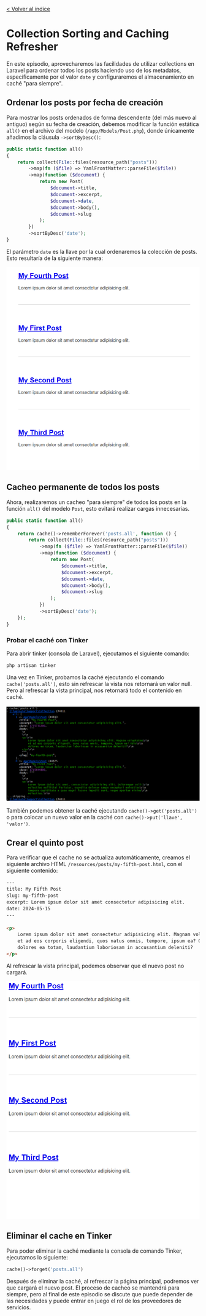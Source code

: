[< Volver al índice](/docs/readme.md)

# Collection Sorting and Caching Refresher

En este episodio, aprovecharemos las facilidades de utilizar collections en Laravel para ordenar todos los posts haciendo uso de los metadatos, específicamente por el valor `date` y configuraremos el almacenamiento en caché "para siempre".

## Ordenar los posts por fecha de creación

Para mostrar los posts ordenados de forma descendente (del más nuevo al antiguo) según su fecha de creación, debemos modificar la función estática `all()` en el archivo del modelo (`/app/Models/Post.php`), donde únicamente añadimos la cláusula `->sortByDesc()`:

```php
public static function all()
{
    return collect(File::files(resource_path("posts")))
        ->map(fn ($file) => YamlFrontMatter::parseFile($file))
        ->map(function ($document) {
            return new Post(
                $document->title,
                $document->excerpt,
                $document->date,
                $document->body(),
                $document->slug
            );
        })
        ->sortByDesc('date');
}
```

El parámetro `date` es la llave por la cual ordenaremos la colección de posts. Esto resultaría de la siguiente manera:

![Posts ordenados de manera descendente](images/posts-ordenados-descendente-v9.png)

## Cacheo permanente de todos los posts

Ahora, realizaremos un cacheo "para siempre" de todos los posts en la función `all()` del modelo `Post`, esto evitará realizar cargas innecesarias.

```php
public static function all()
{
    return cache()->rememberForever('posts.all', function () {
        return collect(File::files(resource_path("posts")))
            ->map(fn ($file) => YamlFrontMatter::parseFile($file))
            ->map(function ($document) {
                return new Post(
                    $document->title,
                    $document->excerpt,
                    $document->date,
                    $document->body(),
                    $document->slug
                );
            })
            ->sortByDesc('date');
    });
}
```

### Probar el caché con Tinker 

Para abrir tinker (consola de Laravel), ejecutamos el siguiente comando:

```bash
php artisan tinker
```

Una vez en Tinker, probamos la caché ejecutando el comando `cache('posts.all')`, esto sin refrescar la vista nos retornará un valor null. Pero al refrescar la vista principal, nos retornará todo el contenido en caché.

![Contenido de los posts en cache verificado en Tinker](images/comprobar-cache-consola-tinker-v9.png)

También podemos obtener la caché ejecutando `cache()->get('posts.all')` o para colocar un nuevo valor en la caché con `cache()->put('llave', 'valor')`.

## Crear el quinto post

Para verificar que el cache no se actualiza automáticamente, creamos el siguiente archivo HTML `/resources/posts/my-fifth-post.html`, con el siguiente contenido:

```html
---
title: My Fifth Post
slug: my-fifth-post
excerpt: Lorem ipsum dolor sit amet consectetur adipisicing elit.
date: 2024-05-15
---

<p>
    Lorem ipsum dolor sit amet consectetur adipisicing elit. Magnam voluptatem
    et ad eos corporis eligendi, quos natus omnis, tempore, ipsum ea? Odio
    dolores ea totam, laudantium laboriosam in accusantium deleniti?
</p>
```

Al refrescar la vista principal, podemos observar que el nuevo post no cargará.

![No carga el quinto post por el caché para siempre](images/no-carga-post5-cache-para-siempre-v9.png)

## Eliminar el cache en Tinker

Para poder eliminar la caché mediante la consola de comando Tinker, ejecutamos lo siguiente:

```php
cache()->forget('posts.all')
```

Después de eliminar la caché, al refrescar la página principal, podremos ver que cargará el nuevo post. El proceso de cacheo se mantendrá para siempre, pero al final de este episodio se discute que puede depender de las necesidades y puede entrar en juego el rol de los proveedores de servicios.
